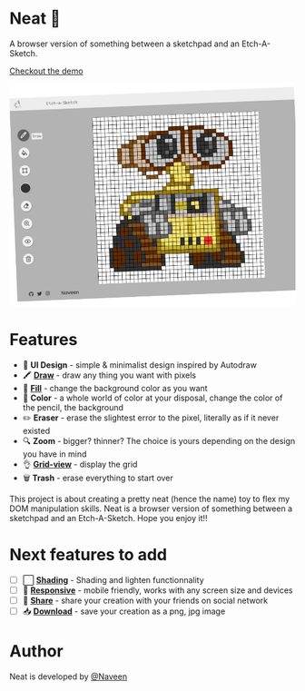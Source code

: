 # Neat 🎨
A browser version of something between a sketchpad and an Etch-A-Sketch.

[Checkout the demo](https://neat-shiny.netlify.app/)

[![Image of Neat](preview.png)](https://neat-shiny.netlify.app/)

# Features

- 🍥 **UI Design** - simple & minimalist design inspired by Autodraw
- 🖍️ **[Draw](#draw)** - draw any thing you want with pixels
- 🥛 **[Fill](#fill)** - change the background color as you want
- 🎨 **Color** - a whole world of color at your disposal, change the color of the pencil, the background
- ✏️ **Eraser** - erase the slightest error to the pixel, literally as if it never existed
- 🔍 **Zoom** - bigger? thinner? The choice is yours depending on the design you have in mind
- 👌 **[Grid-view](#view)** - display the grid
- 🗑️ **Trash** - erase everything to start over

This project is about creating a pretty neat (hence the name) toy to flex my DOM manipulation skills. Neat is a browser version of something between a sketchpad and an Etch-A-Sketch.
Hope you enjoy it!!

# Next features to add
- [ ]  ⬜ **[Shading](#shades)** - Shading and lighten functionnality
- [ ]  📱 **[Responsive](#mobile)** - mobile friendly, works with any screen size and devices
- [ ]  🔗 **[Share](#socials)** - share your creation with your friends on social network
- [ ]  📥 **[Download](#jpg)** - save your creation as a png, jpg image

# Author

Neat is developed by [@Naveen](https://github.com/claymeers)